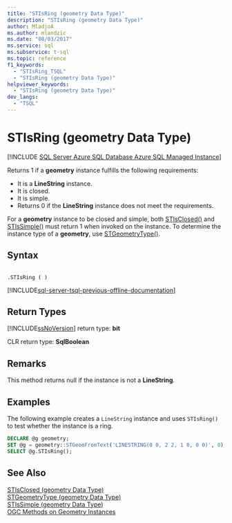 ```yaml
---
title: "STIsRing (geometry Data Type)"
description: "STIsRing (geometry Data Type)"
author: MladjoA
ms.author: mlandzic
ms.date: "08/03/2017"
ms.service: sql
ms.subservice: t-sql
ms.topic: reference
f1_keywords:
  - "STIsRing_TSQL"
  - "STIsRing (geometry Data Type)"
helpviewer_keywords:
  - "STIsRing (geometry Data Type)"
dev_langs:
  - "TSQL"
---
```

# STIsRing (geometry Data Type)
[!INCLUDE [SQL Server Azure SQL Database Azure SQL Managed Instance](../../includes/applies-to-version/sql-asdb-asdbmi.md)]

Returns 1 if a **geometry** instance fulfills the following requirements:
-   It is a **LineString** instance.  
-   It is closed.  
-   It is simple.  
-   Returns 0 if the **LineString** instance does not meet the requirements.  

 For a **geometry** instance to be closed and simple, both [STIsClosed()](../../t-sql/spatial-geometry/stisclosed-geometry-data-type.md) and [STIsSimple()](../../t-sql/spatial-geometry/stissimple-geometry-data-type.md) must return 1 when invoked on the instance. To determine the instance type of a **geometry**, use [STGeometryType()](../../t-sql/spatial-geometry/stgeometrytype-geometry-data-type.md).  
  
## Syntax  
  
```  
  
.STIsRing ( )  
```  
  
[!INCLUDE[sql-server-tsql-previous-offline-documentation](../../includes/sql-server-tsql-previous-offline-documentation.md)]

## Return Types
 [!INCLUDE[ssNoVersion](../../includes/ssnoversion-md.md)] return type: **bit**  
  
 CLR return type: **SqlBoolean**  
  
## Remarks  
 This method returns null if the instance is not a **LineString**.  
  
## Examples  
 The following example creates a `LineString` instance and uses `STIsRing()` to test whether the instance is a ring.  
  
```sql
DECLARE @g geometry;  
SET @g = geometry::STGeomFromText('LINESTRING(0 0, 2 2, 1 0, 0 0)', 0);  
SELECT @g.STIsRing();  
```  
  
## See Also  
 [STIsClosed &#40;geometry Data Type&#41;](../../t-sql/spatial-geometry/stisclosed-geometry-data-type.md)   
 [STGeometryType &#40;geometry Data Type&#41;](../../t-sql/spatial-geometry/stgeometrytype-geometry-data-type.md)   
 [STIsSimple &#40;geometry Data Type&#41;](../../t-sql/spatial-geometry/stissimple-geometry-data-type.md)   
 [OGC Methods on Geometry Instances](../../t-sql/spatial-geometry/ogc-methods-on-geometry-instances.md)  
  
  

